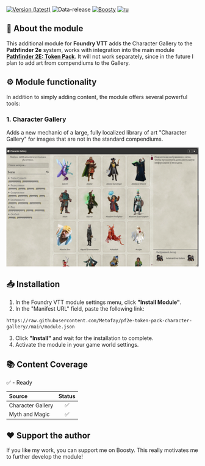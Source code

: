 [![Version (latest)](https://img.shields.io/github/v/release/Metofay/pf2e-token-pack-character-gallery)](https://github.com/Metofay/pf2e-token-pack-character-gallery/releases/latest)
![Data-release](https://img.shields.io/github/release-date/Metofay/pf2e-token-pack-character-gallery)
[![Boosty](https://img.shields.io/badge/Boosty-Metofay?logo=boosty&color=%23FFFFFF)](https://boosty.to/metofay)
[![ru](https://img.shields.io/badge/lang-en-red.svg)](https://github.com/Metofay/pf2e-token-pack-character-gallery/blob/master/README.md)

## 🐲 About the module

This additional module for **Foundry VTT** adds the Character Gallery to the **Pathfinder 2e** system, works with integration into the main module [**Pathfinder 2E: Token Pack**](https://github.com/Metofay/pf2e-token-pack). It will not work separately, since in the future I plan to add art from compendiums to the Gallery.

## ⚙️ Module functionality

In addition to simply adding content, the module offers several powerful tools:

### 1. Character Gallery
Adds a new mechanic of a large, fully localized library of art "Character Gallery" for images that are not in the standard compendiums.

![Character Gallery](./assets/character-gallery.png)

## 📥 Installation

1. In the Foundry VTT module settings menu, click **"Install Module"**.
2. In the "Manifest URL" field, paste the following link:
```
https://raw.githubusercontent.com/Metofay/pf2e-token-pack-character-gallery//main/module.json
```
3. Click **"Install"** and wait for the installation to complete.
4. Activate the module in your game world settings.

## 📚 Content Coverage

✅ - Ready

| Source | Status |
| :--- | :---: |
| Character Gallery | ✅ |
| Myth and Magic | ✅ |

## ❤️ Support the author

If you like my work, you can support me on Boosty. This really motivates me to further develop the module!